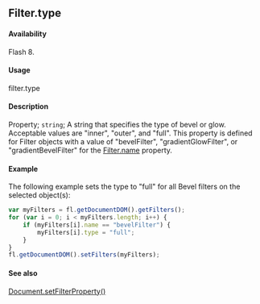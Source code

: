 ## Filter.type

#### Availability

Flash 8.

#### Usage

filter.type

#### Description

Property; `string`; A string that specifies the type of bevel or glow. Acceptable values are "inner", "outer", and "full". This property is defined for Filter objects with a value of "bevelFilter", "gradientGlowFilter", or "gradientBevelFilter" for the [Filter.name](../Filter_object/Filter13.md) property.

#### Example

The following example sets the type to "full" for all Bevel filters on the selected object(s):

```javascript
var myFilters = fl.getDocumentDOM().getFilters();
for (var i = 0; i < myFilters.length; i++) {
    if (myFilters[i].name == "bevelFilter") {
        myFilters[i].type = "full";
    }
}
fl.getDocumentDOM().setFilters(myFilters);
```

#### See also

[Document.setFilterProperty()](../Document_object/Document520.md)
